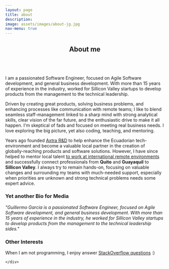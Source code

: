 ```yaml
---
layout: page
title: about
description:
image: assets/images/about-jg.jpg
nav-menu: true
---
```


<!-- Main -->
<div id="main" class="alt">

<!-- One -->
<section id="one">
	<div class="inner">
		<header class="major">
			<h1>About me</h1>
		</header>

<!-- Content -->
<div class="row">
	<div class="12u$">
		<span class="image left">
			<img src="{% link assets/images/about-jg-large.jpg %}" alt="" />
		</span>	
		<p>I am a passionated Software Engineer, focused on Agile Software development, and general business development. With more than 15 years of experience in the industry, worked for Sillicon Valley startups to develop products from the management to the technical leadership.</p>
		<p>Driven by creating great products, solving business problems, and enhancing processes like communication with remote teams; I like to blend seamless staff-management linked to a sharp mind with strong analytical skills, clear vision of the far future, and the enthusiastic drive to make it all happen. I'm skeptical of fads and focused on meeting real business needs. I love exploring the big picture, yet also coding, teaching, and mentoring.</p>
		<p>Years ago founded <a href="https://www.facebook.com/AxtraRD/" target="_blank">Axtra R&D</a> to help enhance the Ecuadorian tech-environment and become a valuable local partner in the creation of globally-reaching products and software solutions. However, I have since helped to mentor local talent <a href="https://www.ioet.com/">to work at international remote environments</a> and successfully connect professionals from <strong>Quito</strong> and <strong>Guayaquil</strong> to <strong>Sillicon Valley</strong>. I always try to remain hands-on, focusing on valuable changes and surrounding my teams with much-needed support, especially when priorities are unknown and strong technical problems needs some expert advice.</p>
	</div>
	<!-- Break -->
	<div class="6u 12u$(small) box">
		<h3>Yet another Bio for Media</h3>
		<p><i>"Guillermo Garcia is a passionated Software Engineer, focused on Agile Software development, and general business development. With more than 15 years of experience in the industry, he worked for Sillicon Valley startups to develop products from the management to the technical leadership sides."</i></p>
	</div>
	<div class="6u 12u$(small)">
		<h3>Other Interests</h3>
		<p>When I am not programming, I enjoy answer <a href="https://stackoverflow.com/users/story/247684">StackOverflow questions</a> :)</p>
	</div>
</div>

<!-- TO-DO: Expand more info about pro activities. Like radio interviews and conferences -->




	</div>
</section>
</div>
